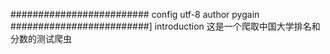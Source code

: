 #########################
config utf-8
author pygain
#########################]
introduction
这是一个爬取中国大学排名和分数的测试爬虫